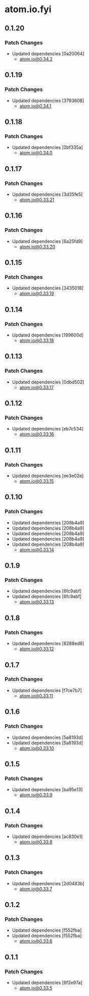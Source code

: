# atom.io.fyi

## 0.1.20

### Patch Changes

- Updated dependencies [0a20064]
  - atom.io@0.34.2

## 0.1.19

### Patch Changes

- Updated dependencies [3793608]
  - atom.io@0.34.1

## 0.1.18

### Patch Changes

- Updated dependencies [0bf335a]
  - atom.io@0.34.0

## 0.1.17

### Patch Changes

- Updated dependencies [3d35fe5]
  - atom.io@0.33.21

## 0.1.16

### Patch Changes

- Updated dependencies [6a25fd9]
  - atom.io@0.33.20

## 0.1.15

### Patch Changes

- Updated dependencies [3435018]
  - atom.io@0.33.19

## 0.1.14

### Patch Changes

- Updated dependencies [199600d]
  - atom.io@0.33.18

## 0.1.13

### Patch Changes

- Updated dependencies [0dbd502]
  - atom.io@0.33.17

## 0.1.12

### Patch Changes

- Updated dependencies [eb7c534]
  - atom.io@0.33.16

## 0.1.11

### Patch Changes

- Updated dependencies [ee3e02e]
  - atom.io@0.33.15

## 0.1.10

### Patch Changes

- Updated dependencies [208b4a9]
- Updated dependencies [208b4a9]
- Updated dependencies [208b4a9]
- Updated dependencies [208b4a9]
- Updated dependencies [208b4a9]
  - atom.io@0.33.14

## 0.1.9

### Patch Changes

- Updated dependencies [6fc9abf]
- Updated dependencies [6fc9abf]
  - atom.io@0.33.13

## 0.1.8

### Patch Changes

- Updated dependencies [8288ed6]
  - atom.io@0.33.12

## 0.1.7

### Patch Changes

- Updated dependencies [f7ce7b7]
  - atom.io@0.33.11

## 0.1.6

### Patch Changes

- Updated dependencies [5a8193d]
- Updated dependencies [5a8193d]
  - atom.io@0.33.10

## 0.1.5

### Patch Changes

- Updated dependencies [ba95e13]
  - atom.io@0.33.9

## 0.1.4

### Patch Changes

- Updated dependencies [ac830e1]
  - atom.io@0.33.8

## 0.1.3

### Patch Changes

- Updated dependencies [2d0483b]
  - atom.io@0.33.7

## 0.1.2

### Patch Changes

- Updated dependencies [f552fba]
- Updated dependencies [f552fba]
  - atom.io@0.33.6

## 0.1.1

### Patch Changes

- Updated dependencies [8f2e97a]
  - atom.io@0.33.5
